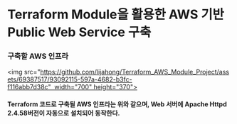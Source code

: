 # Terraform Module을 활용한 AWS 기반 Public Web Service 구축

### 구축할 AWS 인프라
<img src="https://github.com/lijahong/Terraform_AWS_Module_Project/assets/69387517/93092115-597a-4682-b3fc-f116abb7d38c"  width="700" height="370">
#### Terraform 코드로 구축될 AWS 인프라는 위와 같으며, Web 서버에 Apache Httpd 2.4.58버전이 자동으로 설치되어 동작한다.
